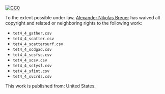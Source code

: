 [![CC0](http://i.creativecommons.org/p/zero/1.0/88x31.png)](http://creativecommons.org/publicdomain/zero/1.0/)

To the extent possible under law, [Alexander Nikolas Breuer](http://dial3343.org) has waived all copyright and related or neighboring rights to the following work:

* `tet4_4_gather.csv`
* `tet4_4_scatter.csv`
* `tet4_4_scattersurf.csv`
* `tet4_4_scdgad.csv`
* `tet4_4_scsfsc.csv`
* `tet4_4_scsv.csv`
* `tet4_4_sctysf.csv`
* `tet4_4_sfint.csv`
* `tet4_4_svcrds.csv`

This work is published from: United States.
